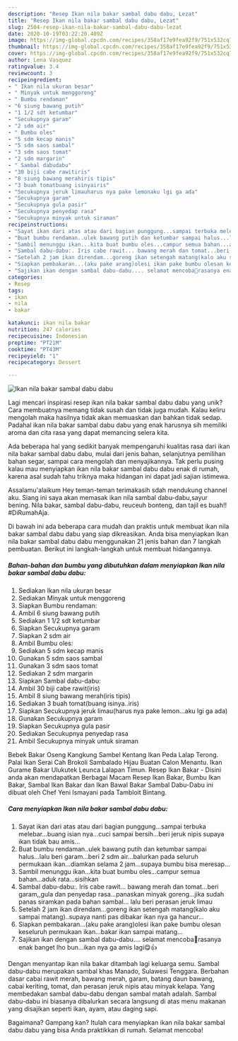```yaml
---
description: "Resep Ikan nila bakar sambal dabu dabu, Lezat"
title: "Resep Ikan nila bakar sambal dabu dabu, Lezat"
slug: 2504-resep-ikan-nila-bakar-sambal-dabu-dabu-lezat
date: 2020-10-19T03:22:20.489Z
image: https://img-global.cpcdn.com/recipes/358af17e9fea92f9/751x532cq70/ikan-nila-bakar-sambal-dabu-dabu-foto-resep-utama.jpg
thumbnail: https://img-global.cpcdn.com/recipes/358af17e9fea92f9/751x532cq70/ikan-nila-bakar-sambal-dabu-dabu-foto-resep-utama.jpg
cover: https://img-global.cpcdn.com/recipes/358af17e9fea92f9/751x532cq70/ikan-nila-bakar-sambal-dabu-dabu-foto-resep-utama.jpg
author: Lena Vasquez
ratingvalue: 3.4
reviewcount: 3
recipeingredient:
- " Ikan nila ukuran besar"
- " Minyak untuk menggoreng"
- " Bumbu rendaman"
- "6 siung bawang putih"
- "1 1/2 sdt ketumbar"
- "Secukupnya garam"
- "2 sdm air"
- " Bumbu oles"
- "5 sdm kecap manis"
- "5 sdm saos sambal"
- "3 sdm saos tomat"
- "2 sdm margarin"
- " Sambal dabudabu"
- "30 biji cabe rawitiris"
- "8 siung bawang merahiris tipis"
- "3 buah tomatbuang isinyairis"
- "Secukupnya jeruk limauharus nya pake lemonaku lgi ga ada"
- "Secukupnya garam"
- "Secukupnya gula pasir"
- "Secukupnya penyedap rasa"
- "Secukupnya minyak untuk siraman"
recipeinstructions:
- "Sayat ikan dari atas atau dari bagian punggung...sampai terbuka melebar...buang isian nya...cuci sampai bersih...beri jeruk nipis supaya ikan tidak bau amis..."
- "Buat bumbu rendaman..ulek bawang putih dan ketumbar sampai halus...lalu beri garam...beri 2 sdm air...balurkan pada seluruh permukaan ikan...diamkan selama 2 jam...supaya bumbu bisa meresap..."
- "Sambil menunggu ikan...kita buat bumbu oles...campur semua bahan...aduk rata...sisihkan"
- "Sambal dabu-dabu:. Iris cabe rawit... bawang merah dan tomat...beri garam,,gula dan penyedap rasa...panaskan minyak goreng...jika sudah panas siramkan pada bahan sambal... lalu beri perasan jeruk limau"
- "Setelah 2 jam ikan direndam...goreng ikan setengah matang(kalo aku sampai matang)..supaya nanti pas dibakar ikan nya ga hancur..."
- "Siapkan pembakaran...(aku pake arang)olesi ikan pake bumbu olesan keseluruh permukaan ikan...bakar ikan sampai matang..."
- "Sajikan ikan dengan sambal dabu-dabu.... selamat mencoba🤗rasanya enak banget lho bun...ikan nya ga amis lagi😋👍"
categories:
- Resep
tags:
- ikan
- nila
- bakar

katakunci: ikan nila bakar 
nutrition: 247 calories
recipecuisine: Indonesian
preptime: "PT21M"
cooktime: "PT43M"
recipeyield: "1"
recipecategory: Dessert

---
```



![Ikan nila bakar sambal dabu dabu](https://img-global.cpcdn.com/recipes/358af17e9fea92f9/751x532cq70/ikan-nila-bakar-sambal-dabu-dabu-foto-resep-utama.jpg)

Lagi mencari inspirasi resep ikan nila bakar sambal dabu dabu yang unik? Cara membuatnya memang tidak susah dan tidak juga mudah. Kalau keliru mengolah maka hasilnya tidak akan memuaskan dan bahkan tidak sedap. Padahal ikan nila bakar sambal dabu dabu yang enak harusnya sih memiliki aroma dan cita rasa yang dapat memancing selera kita.

Ada beberapa hal yang sedikit banyak mempengaruhi kualitas rasa dari ikan nila bakar sambal dabu dabu, mulai dari jenis bahan, selanjutnya pemilihan bahan segar, sampai cara mengolah dan menyajikannya. Tak perlu pusing kalau mau menyiapkan ikan nila bakar sambal dabu dabu enak di rumah, karena asal sudah tahu triknya maka hidangan ini dapat jadi sajian istimewa.

Assalamu&#39;alaikum Hey teman-teman terimakasih sdah mendukung channel aku. Siang ini saya akan memasak ikan nila sambal dabu-dabu,sayur bening. Nila bakar, sambal dabu-dabu, reuceuh bonteng, dan tajil es buah!! #DiRumahAja.


Di bawah ini ada beberapa cara mudah dan praktis untuk membuat ikan nila bakar sambal dabu dabu yang siap dikreasikan. Anda bisa menyiapkan Ikan nila bakar sambal dabu dabu menggunakan 21 jenis bahan dan 7 langkah pembuatan. Berikut ini langkah-langkah untuk membuat hidangannya.

<!--inarticleads1-->

##### Bahan-bahan dan bumbu yang dibutuhkan dalam menyiapkan Ikan nila bakar sambal dabu dabu:

1. Sediakan  Ikan nila ukuran besar
1. Sediakan  Minyak untuk menggoreng
1. Siapkan  Bumbu rendaman:
1. Ambil 6 siung bawang putih
1. Sediakan 1 1/2 sdt ketumbar
1. Siapkan Secukupnya garam
1. Siapkan 2 sdm air
1. Ambil  Bumbu oles:
1. Sediakan 5 sdm kecap manis
1. Gunakan 5 sdm saos sambal
1. Gunakan 3 sdm saos tomat
1. Sediakan 2 sdm margarin
1. Siapkan  Sambal dabu-dabu:
1. Ambil 30 biji cabe rawit(iris)
1. Ambil 8 siung bawang merah(iris tipis)
1. Sediakan 3 buah tomat(buang isinya..iris)
1. Siapkan Secukupnya jeruk limau(harus nya pake lemon...aku lgi ga ada)
1. Gunakan Secukupnya garam
1. Siapkan Secukupnya gula pasir
1. Sediakan Secukupnya penyedap rasa
1. Ambil Secukupnya minyak untuk siraman


Bebek Bakar Oseng Kangkung Sambel Kentang Ikan Peda Lalap Terong. Palai Ikan Serai Cah Brokoli Sambalado Hijau Buatan Calon Menantu. Ikan Gurame Bakar Ulukutek Leunca Lalapan Timun. Resep Ikan Bakar - Disini anda akan mendapatkan Berbagai Macam Resep Ikan Bakar, Bumbu Ikan Bakar, Sambal Ikan Bakar dan Ikan Bawal Bakar Sambal Dabu-Dabu ini dibuat oleh Chef Yeni Ismayani pada Tambloit Bintang. 

<!--inarticleads2-->

##### Cara menyiapkan Ikan nila bakar sambal dabu dabu:

1. Sayat ikan dari atas atau dari bagian punggung...sampai terbuka melebar...buang isian nya...cuci sampai bersih...beri jeruk nipis supaya ikan tidak bau amis...
1. Buat bumbu rendaman..ulek bawang putih dan ketumbar sampai halus...lalu beri garam...beri 2 sdm air...balurkan pada seluruh permukaan ikan...diamkan selama 2 jam...supaya bumbu bisa meresap...
1. Sambil menunggu ikan...kita buat bumbu oles...campur semua bahan...aduk rata...sisihkan
1. Sambal dabu-dabu:. Iris cabe rawit... bawang merah dan tomat...beri garam,,gula dan penyedap rasa...panaskan minyak goreng...jika sudah panas siramkan pada bahan sambal... lalu beri perasan jeruk limau
1. Setelah 2 jam ikan direndam...goreng ikan setengah matang(kalo aku sampai matang)..supaya nanti pas dibakar ikan nya ga hancur...
1. Siapkan pembakaran...(aku pake arang)olesi ikan pake bumbu olesan keseluruh permukaan ikan...bakar ikan sampai matang...
1. Sajikan ikan dengan sambal dabu-dabu.... selamat mencoba🤗rasanya enak banget lho bun...ikan nya ga amis lagi😋👍


Dengan menyantap ikan nila bakar ditambah lagi keluarga semu. Sambal dabu-dabu merupakan sambal khas Manado, Sulawesi Tenggara. Berbahan dasar cabai rawit merah, bawang merah, garam, batang daun bawang, cabai keriting, tomat, dan perasan jeruk nipis atau minyak kelapa. Yang membedakan sambal dabu-dabu dengan sambal matah adalah. Sambal dabu-dabu ini biasanya dibalurkan secara langsung di atas menu makanan yang disajikan seperti ikan, ayam, atau daging sapi. 

Bagaimana? Gampang kan? Itulah cara menyiapkan ikan nila bakar sambal dabu dabu yang bisa Anda praktikkan di rumah. Selamat mencoba!

